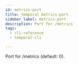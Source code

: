 ```yaml
---
id: metrics-port
title: temporal metrics-port
sidebar_label: metrics-port
description: Port for /metrics
tags:
  - cli-reference
  - temporal-cli

---
```


Port for /metrics (default: 0).

